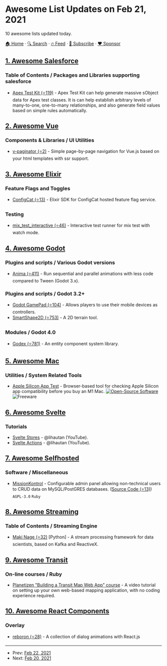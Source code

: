 # Awesome List Updates on Feb 21, 2021

10 awesome lists updated today.

[🏠 Home](/README.md) · [🔍 Search](https://www.trackawesomelist.com/search/) · [🔥 Feed](https://www.trackawesomelist.com/rss.xml) · [📮 Subscribe](https://trackawesomelist.us17.list-manage.com/subscribe?u=d2f0117aa829c83a63ec63c2f&id=36a103854c) · [❤️  Sponsor](https://github.com/sponsors/theowenyoung)



## [1. Awesome Salesforce](/content/mailtoharshit/awesome-salesforce/README.md)

### Table of Contents / Packages and Libraries supporting salesforce

*   [Apex Test Kit (⭐119)](https://github.com/apexfarm/ApexTestKit) - Apex Test Kit can help generate massive sObject data for Apex test classes. It is can help establish arbitrary levels of many-to-one, one-to-many relationships, and also generate field values based on simple rules automatically.

## [2. Awesome Vue](/content/vuejs/awesome-vue/README.md)

### Components & Libraries / UI Utilities

*   [v-paginator (⭐2)](https://github.com/Sitronik/v-paginator) - Simple page-by-page navigation for Vue.js based on your html templates with ssr support.

## [3. Awesome Elixir](/content/h4cc/awesome-elixir/README.md)

### Feature Flags and Toggles

*   [ConfigCat (⭐13)](https://github.com/configcat/elixir-sdk) - Elixir SDK for ConfigCat hosted feature flag service.

### Testing

*   [mix\_test\_interactive (⭐46)](https://github.com/influxdata/mix_test_interactive) - Interactive test runner for mix test with watch mode.

## [4. Awesome Godot](/content/godotengine/awesome-godot/README.md)

### Plugins and scripts / Various Godot versions

*   [Anima (⭐411)](https://github.com/ceceppa/anima) - Run sequential and parallel animations with less code compared to Tween (Godot 3.x).

### Plugins and scripts / Godot 3.2+

*   [Godot GamePad (⭐104)](https://github.com/ACB-prgm/Godot_GamePad) - Allows players to use their mobile devices as controllers.
*   [SmartShape2D (⭐753)](https://github.com/SirRamEsq/SmartShape2D) - A 2D terrain tool.

### Modules / Godot 4.0

*   [Godex (⭐781)](https://github.com/GodotECS/godex) - An entity component system library.

## [5. Awesome Mac](/content/jaywcjlove/awesome-mac/README.md)

### Utilities / System Related Tools

*   [Apple Silicon App Test](https://doesitarm.com/apple-silicon-app-test/) - Browser-based tool for checking Apple Silicon app compatibility before you buy an M1 Mac. [![Open-Source Software](https://jaywcjlove.github.io/sb/ico/min-oss.svg "Open Source Software")](https://github.com/ThatGuySam/doesitarm) ![Freeware](https://jaywcjlove.github.io/sb/ico/min-free.svg "Freeware")

## [6. Awesome Svelte](/content/TheComputerM/awesome-svelte/README.md)

### Tutorials

*   [Svelte Stores](https://www.youtube.com/playlist?list=PLoKaNN3BjQX3fG-XOSwsPHtnV8FUY6lgK) - @lihautan (YouTube).
*   [Svelte Actions](https://www.youtube.com/playlist?list=PLoKaNN3BjQX3Gl14MBygFf8buPIw9pAeK) - @lihautan (YouTube).

## [7. Awesome Selfhosted](/content/awesome-selfhosted/awesome-selfhosted/README.md)

### Software / Miscellaneous

*   [MissionKontrol](https://www.missionkontrol.io) - Configurable admin panel allowing non-technical users to CRUD data on MySQL/PostGRES databases. ([Source Code (⭐13)](https://github.com/Mission-Kontrol/MissionKontrol-rails)) `AGPL-3.0` `Ruby`

## [8. Awesome Streaming](/content/manuzhang/awesome-streaming/README.md)

### Table of Contents / Streaming Engine

*   [Maki Nage (⭐32)](https://github.com/maki-nage/makinage) \[Python] - A stream processing framework for data scientists, based on Kafka and ReactiveX.

## [9. Awesome Transit](/content/CUTR-at-USF/awesome-transit/README.md)

### On-line courses / Ruby

*   [Planetizen "Building a Transit Map Web App" course](https://courses.planetizen.com/course/building-transit-map-app) - A video tutorial on setting up your own web-based mapping application, with no coding experience required.

## [10. Awesome React Components](/content/brillout/awesome-react-components/README.md)

### Overlay

*   [reboron (⭐28)](https://github.com/bold-commerce/reboron) - A collection of dialog animations with React.js

---

- Prev: [Feb 22, 2021](/content/2021/02/22/README.md)
- Next: [Feb 20, 2021](/content/2021/02/20/README.md)